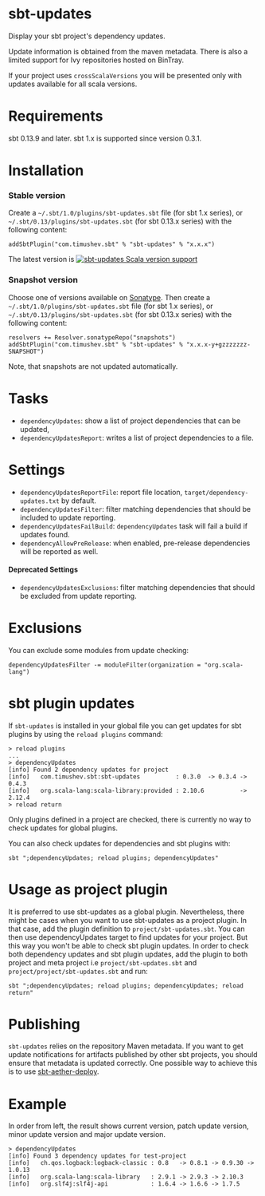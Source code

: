 sbt-updates
==================
Display your sbt project's dependency updates.

Update information is obtained from the maven metadata.
There is also a limited support for Ivy repositories hosted on BinTray.

If your project uses `crossScalaVersions` you will be presented only with updates available for all scala versions.

Requirements
==============
sbt 0.13.9 and later. sbt 1.x is supported since version 0.3.1.

Installation
============
### Stable version
Create a `~/.sbt/1.0/plugins/sbt-updates.sbt` file (for sbt 1.x series), or `~/.sbt/0.13/plugins/sbt-updates.sbt` (for sbt 0.13.x series) with the following content:

```
addSbtPlugin("com.timushev.sbt" % "sbt-updates" % "x.x.x")
```

The latest version is [![sbt-updates Scala version support](https://index.scala-lang.org/rtimush/sbt-updates/sbt-updates/latest-by-scala-version.svg?targetType=Sbt)](https://index.scala-lang.org/rtimush/sbt-updates/sbt-updates)

### Snapshot version
Choose one of versions available on [Sonatype](https://oss.sonatype.org/content/repositories/snapshots/com/timushev/sbt/sbt-updates_2.12_1.0/). Then create a `~/.sbt/1.0/plugins/sbt-updates.sbt` file (for sbt 1.x series), or `~/.sbt/0.13/plugins/sbt-updates.sbt` (for sbt 0.13.x series) with the following content:

```
resolvers += Resolver.sonatypeRepo("snapshots")
addSbtPlugin("com.timushev.sbt" % "sbt-updates" % "x.x.x-y+gzzzzzzz-SNAPSHOT")
```

Note, that snapshots are not updated automatically.

Tasks
=====
* `dependencyUpdates`: show a list of project dependencies that can be updated,
* `dependencyUpdatesReport`: writes a list of project dependencies to a file.

Settings
========
* `dependencyUpdatesReportFile`: report file location, `target/dependency-updates.txt` by default.
* `dependencyUpdatesFilter`: filter matching dependencies that should be included to update reporting.
* `dependencyUpdatesFailBuild`: `dependencyUpdates` task will fail a build if updates found.
* `dependencyAllowPreRelease`: when enabled, pre-release dependencies will be reported as well.

#### Deprecated Settings
* `dependencyUpdatesExclusions`: filter matching dependencies that should be excluded from update reporting.

Exclusions
==========
You can exclude some modules from update checking:
```
dependencyUpdatesFilter -= moduleFilter(organization = "org.scala-lang")
```

sbt plugin updates
=============
If `sbt-updates` is installed in your global file you can get updates for sbt plugins by using the `reload plugins` command:
```
> reload plugins
...
> dependencyUpdates
[info] Found 2 dependency updates for project
[info]   com.timushev.sbt:sbt-updates          : 0.3.0  -> 0.3.4 -> 0.4.3
[info]   org.scala-lang:scala-library:provided : 2.10.6          -> 2.12.4
> reload return
```
Only plugins defined in a project are checked, there is currently no way to check updates for global plugins.

You can also check updates for dependencies and sbt plugins with:
```
sbt ";dependencyUpdates; reload plugins; dependencyUpdates"
```

Usage as project plugin
=======================
It is preferred to use sbt-updates as a global plugin. Nevertheless, there might be cases when you want to use sbt-updates
as a project plugin. In that case, add the plugin definition to `project/sbt-updates.sbt`. You can then use dependencyUpdates
target to find updates for your project. But this way you won't be able to check sbt plugin updates. In order to check both
dependency updates and sbt plugin updates, add the plugin to both project and meta project i.e `project/sbt-updates.sbt`
 and `project/project/sbt-updates.sbt` and run:
```
sbt ";dependencyUpdates; reload plugins; dependencyUpdates; reload return"
```

Publishing
==========
`sbt-updates` relies on the repository Maven metadata. If you want to get update notifications
 for artifacts published by other sbt projects, you should ensure that metadata is updated
 correctly. One possible way to achieve this is to use [sbt-aether-deploy](https://github.com/arktekk/sbt-aether-deploy).

Example
=======

In order from left, the result shows current version, patch update version, minor update version and major update version.

```
> dependencyUpdates
[info] Found 3 dependency updates for test-project
[info]   ch.qos.logback:logback-classic : 0.8   -> 0.8.1 -> 0.9.30 -> 1.0.13
[info]   org.scala-lang:scala-library   : 2.9.1 -> 2.9.3 -> 2.10.3
[info]   org.slf4j:slf4j-api            : 1.6.4 -> 1.6.6 -> 1.7.5
```
